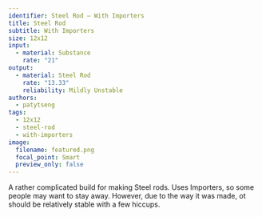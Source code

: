 ```yaml
---
identifier: Steel Rod – With Importers
title: Steel Rod
subtitle: With Importers
size: 12x12
input:
  - material: Substance
    rate: "21"
output:
  - material: Steel Rod
    rate: "13.33"
    reliability: Mildly Unstable
authors:
  - patytseng
tags:
  - 12x12
  - steel-rod
  - with-importers
image:
  filename: featured.png
  focal_point: Smart
  preview_only: false
---
```

A rather complicated build for making Steel rods. Uses Importers, so some people may want to stay away. However, due to the way it was made, ot should be relatively stable with a few hiccups.